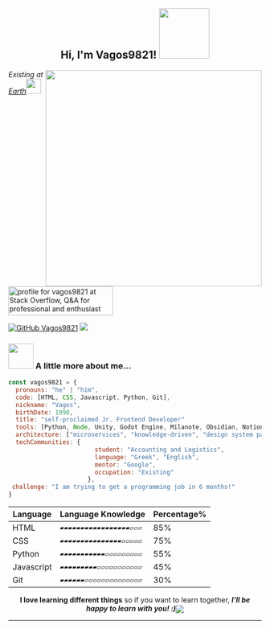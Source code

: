 <h2 align="center"> Hi, I'm Vagos9821! <img src="https://media1.giphy.com/media/1244FhGdjBNQ2c/200w.webp?cid=ecf05e472v4mkcfl4oiqcbacq0fbvd9qqarlse1xpj065viw&rid=200w.webp&ct=s" width="100"></h2>
<img align='right' src="https://media4.giphy.com/media/oe8mxeJKJOSGY/giphy.gif?cid=ecf05e4784zoxkibkgb9l1en3n0ki0a2uddx1qyouej82ah4&rid=giphy.gif&ct=s" width="430">
<p><em>Existing at <a href="https://en.wikipedia.org/wiki/Earth">Earth</a><img src="https://media0.giphy.com/media/RXJXrVNAOOCsTzBOU5/giphy.webp?cid=ecf05e47w93ud9tsp2fq6xoee68gb1it5a4ey253uh3q54pj&rid=giphy.webp&ct=s" width="30">
</em></p>

<a href="https://stackoverflow.com/users/9738354/vagos9821"><img src="https://stackoverflow.com/users/flair/9738354.png?theme=dark" width="208" height="58" alt="profile for vagos9821 at Stack Overflow, Q&amp;A for professional and enthusiast programmers" title="Profile for vagos9821 at Stack Overflow"></a>

[![GitHub Vagos9821](https://img.shields.io/github/followers/vagos9821?label=follow&style=social)](https://github.com/vagos9821)
<img src=https://www.codewars.com/users/vagos9821/badges/micro>


### <img src="https://media2.giphy.com/media/S6fRKhrz5rFozP3T4h/200w.webp?cid=ecf05e470rv6ft0i5ahygiwm3pqvgjuwbj592r4vbmokdddo&rid=200w.webp&ct=s" width="50"> A little more about me...  

```javascript
const vagos9821 = {
  pronouns: "he" | "him",
  code: [HTML, CSS, Javascript, Python, Git],
  nickname: "Vagos",
  birthDate: 1998,
  title: "self-proclaimed Jr. Frontend Developer"
  tools: [Python, Node, Unity, Godot Engine, Milanote, Obsidian, Notion, Visual Studio Code],
  architecture: ["microservices", "knowledge-driven", "design system pattern"],
  techCommunities: {
                        student: "Accounting and Logistics",
                        language: "Greek", "English",
                        mentor: "Google",
                        occupation: "Existing"
                      },
 challenge: "I am trying to get a programming job in 6 months!"
}
```

|Language   |Language Knowledge                  |Percentage%|
|-----------|------------------------------------|-----------|
|HTML				|`▰▰▰▰▰▰▰▰▰▰▰▰▰▰▰▰▰▱▱▱`|85%				 |
|CSS				|`▰▰▰▰▰▰▰▰▰▰▰▰▰▰▰▱▱▱▱▱`|75%				 |
|Python     |`▰▰▰▰▰▰▰▰▰▰▰▱▱▱▱▱▱▱▱▱`|55%				 |
|Javascript |`▰▰▰▰▰▰▰▰▰▱▱▱▱▱▱▱▱▱▱▱`|45%				 |
|Git        |`▰▰▰▰▰▰▱▱▱▱▱▱▱▱▱▱▱▱▱▱`|30%				 |


<p align="center"><b>I love learning different things</b> so if you want to learn together, <em><b>I'll be happy to learn with you! :)</b></em><img align="center" src="https://github-production-user-asset-6210df.s3.amazonaws.com/7466928/260318817-ce05ee8b-aa5c-4852-a2a8-07fac876941b.gif"></p>


---


<!---
vagos9821/vagos9821 is a ✨ special ✨ repository because its `README.md` (this file) appears on your GitHub profile.
You can click the Preview link to take a look at your changes.
--->

